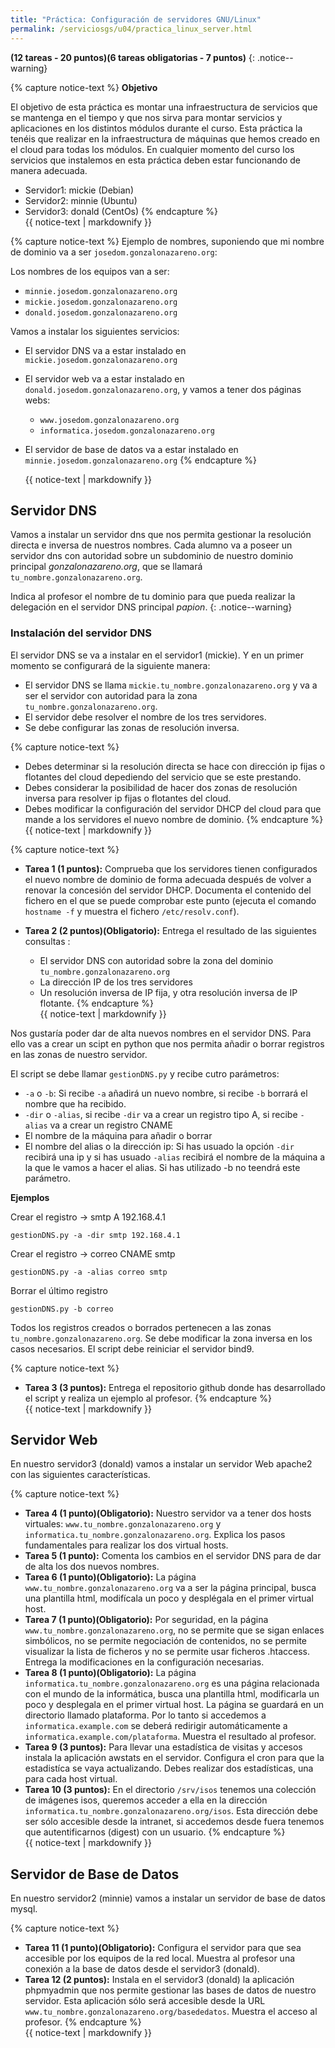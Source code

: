 ```yaml
---
title: "Práctica: Configuración de servidores GNU/Linux"
permalink: /serviciosgs/u04/practica_linux_server.html
---    
```


**(12 tareas - 20 puntos)(6 tareas obligatorias - 7 puntos)**
{: .notice--warning}

{% capture notice-text %}
**Objetivo**

El objetivo de esta práctica es montar una infraestructura de servicios que se mantenga en el tiempo y que nos sirva para montar servicios y aplicaciones en los distintos módulos durante el curso. Esta práctica la tenéis que realizar en la infraestructura de máquinas que hemos creado en el cloud para todas los módulos. En cualquier momento del curso los servicios que instalemos en esta práctica deben estar funcionando de manera adecuada.

* Servidor1: mickie (Debian)
* Servidor2: minnie (Ubuntu)
* Servidor3: donald (CentOs)
{% endcapture %}<div class="notice--warning">{{ notice-text | markdownify }}</div>

{% capture notice-text %}
Ejemplo de nombres, suponiendo que mi nombre de dominio va a ser ``josedom.gonzalonazareno.org``:

Los nombres de los equipos van a ser:

* ``minnie.josedom.gonzalonazareno.org``
* ``mickie.josedom.gonzalonazareno.org``
* ``donald.josedom.gonzalonazareno.org``

Vamos a instalar los siguientes servicios:

* El servidor DNS va a estar instalado en ``mickie.josedom.gonzalonazareno.org``
* El servidor web va a estar instalado en ``donald.josedom.gonzalonazareno.org``, y vamos a tener dos páginas webs:
       
    * ``www.josedom.gonzalonazareno.org``
    * ``informatica.josedom.gonzalonazareno.org``

* El servidor de base de datos va a estar instalado en ``minnie.josedom.gonzalonazareno.org``
{% endcapture %}<div class="notice--warning">{{ notice-text | markdownify }}</div>

## Servidor DNS

Vamos a instalar un servidor dns que nos permita gestionar la resolución directa e inversa de nuestros nombres. Cada alumno va a poseer un servidor dns con autoridad sobre un subdominio de nuestro dominio principal *gonzalonazareno.org*, que se llamará ``tu_nombre.gonzalonazareno.org``.

Indica al profesor el nombre de tu dominio para que pueda realizar la delegación en el servidor DNS principal *papion*.
{: .notice--warning}

### Instalación del servidor DNS

El servidor DNS se va a instalar en el servidor1 (mickie). Y en un primer momento se configurará de la siguiente manera:

* El servidor DNS se llama ``mickie.tu_nombre.gonzalonazareno.org`` y va a ser el servidor con autoridad para la zona ``tu_nombre.gonzalonazareno.org``.
* El servidor debe resolver el nombre de los tres servidores.
* Se debe configurar las zonas de resolución inversa.

{% capture notice-text %}
* Debes determinar si la resolución directa se hace con dirección ip fijas o flotantes del cloud depediendo del servicio que se este prestando.
* Debes considerar la posibilidad de hacer dos zonas de resolución inversa para resolver ip fijas o flotantes del cloud.
* Debes modificar la configuración del servidor DHCP del cloud para que mande a los servidores el nuevo nombre de dominio.
{% endcapture %}<div class="notice--warning">{{ notice-text | markdownify }}</div>

{% capture notice-text %}
* **Tarea 1 (1 puntos):** Comprueba que los servidores tienen configurados el nuevo nombre de dominio de forma adecuada después de volver a renovar la concesión del servidor DHCP. Documenta el contenido del fichero en el que se puede comprobar este punto (ejecuta el comando ``hostname -f`` y muestra el fichero ``/etc/resolv.conf``).
* **Tarea 2 (2 puntos)(Obligatorio):** Entrega el resultado de las siguientes consultas :

    * El servidor DNS con autoridad sobre la zona del dominio ``tu_nombre.gonzalonazareno.org``
    * La dirección IP de los tres servidores
    * Un resolución inversa de IP fija, y otra resolución inversa de IP flotante.
{% endcapture %}<div class="notice--info">{{ notice-text | markdownify }}</div>

Nos gustaría poder dar de alta nuevos nombres en el servidor DNS. Para ello vas a crear un scipt en python que nos permita añadir o borrar registros en las zonas de nuestro servidor.

El script se debe llamar ``gestionDNS.py`` y recibe cutro parámetros:

* ``-a`` o ``-b``: Si recibe ``-a`` añadirá un nuevo nombre, si recibe ``-b`` borrará el nombre que ha recibido.
* ``-dir`` o ``-alias``, si recibe ``-dir`` va a crear un registro tipo A, si recibe ``-alias`` va a crear un registro CNAME
* El nombre de la máquina para añadir o borrar
* El nombre del alias o la dirección ip: Si has usuado la opción ``-dir`` recibirá una ip y si has usuado ``-alias`` recibirá el nombre de la máquina a la que le vamos a hacer el alias. Si has utilizado -b no teendrá este parámetro.

**Ejemplos**

Crear el registro -> smtp    A    192.168.4.1

    gestionDNS.py -a -dir smtp 192.168.4.1

Crear el registro -> correo      CNAME    smtp	

    gestionDNS.py -a -alias correo smtp

Borrar el último registro

    gestionDNS.py -b correo



Todos los registros creados o borrados pertenecen a las zonas ``tu_nombre.gonzalonazareno.org``. Se debe modificar la zona inversa en los casos necesarios. El script debe reiniciar el servidor bind9.

{% capture notice-text %}
* **Tarea 3 (3 puntos):** Entrega el repositorio github donde has desarrollado el script y realiza un ejemplo al profesor.
{% endcapture %}<div class="notice--info">{{ notice-text | markdownify }}</div>

## Servidor Web

En nuestro servidor3 (donald) vamos a instalar un servidor Web apache2 con las siguientes características.

{% capture notice-text %}
* **Tarea 4 (1 punto)(Obligatorio):** Nuestro servidor va  a tener dos hosts virtuales: ``www.tu_nombre.gonzalonazareno.org`` y ``informatica.tu_nombre.gonzalonazareno.org``. Explica los pasos fundamentales para realizar los dos virtual hosts.
* **Tarea 5 (1 punto):** Comenta los cambios en el servidor DNS para de dar de alta los dos nuevos nombres.
* **Tarea 6 (1 punto)(Obligatorio):** La página ``www.tu_nombre.gonzalonazareno.org`` va a ser la página principal, busca una plantilla html, modifícala un poco y desplégala en el primer virtual host. 
* **Tarea 7 (1 punto)(Obligatorio):** Por seguridad, en la página ``www.tu_nombre.gonzalonazareno.org``, no se permite que se sigan enlaces simbólicos, no se permite negociación de contenidos, no se permite visualizar la lista de ficheros y no se permite usar ficheros .htaccess. Entrega la modificaciones en la configuración necesarias.
* **Tarea 8 (1 punto)(Obligatorio):** La página ``informatica.tu_nombre.gonzalonazareno.org`` es una página relacionada con el mundo de la informática, busca una plantilla html, modificarla un poco y desplegala en el primer virtual host. La página se guardará en  un directorio llamado plataforma. Por lo tanto si accedemos a ``informatica.example.com`` se deberá redirigir automáticamente a ``informatica.example.com/plataforma``. Muestra el resultado al profesor.
* **Tarea 9 (3 puntos):** Para llevar una estadística de visitas y accesos instala la aplicación awstats en el servidor. Configura el cron para que la estadistíca se vaya actualizando. Debes realizar dos estadísticas, una para cada host virtual.
* **Tarea 10 (3 puntos):** En el directorio ``/srv/isos`` tenemos una colección de imágenes isos, queremos acceder a ella en la dirección ``informatica.tu_nombre.gonzalonazareno.org/isos``. Esta dirección debe ser sólo accesible desde la intranet, si accedemos desde fuera tenemos que autentificarnos (digest) con un usuario.
{% endcapture %}<div class="notice--info">{{ notice-text | markdownify }}</div>

## Servidor de Base de Datos

En nuestro servidor2 (minnie) vamos a instalar un servidor de base de datos mysql.

{% capture notice-text %}
* **Tarea 11 (1 punto)(Obligatorio):** Configura el servidor para que sea accesible por los equipos de la red local. Muestra al profesor una conexión a la base de datos desde el servidor3 (donald).
* **Tarea 12 (2 puntos):** Instala en el servidor3 (donald) la aplicación phpmyadmin que nos permite gestionar las bases de datos de nuestro servidor. Esta aplicación sólo será accesible desde la URL ``www.tu_nombre.gonzalonazareno.org/basededatos``. Muestra el acceso al profesor.
{% endcapture %}<div class="notice--info">{{ notice-text | markdownify }}</div>